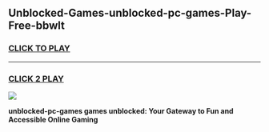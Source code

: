 
## Unblocked-Games-unblocked-pc-games-Play-Free-bbwlt
<h3>
<a href="https://premium76.site?title=unblocked-pc-games&ref=18A1">CLICK TO PLAY</a></h3>
<hr>

<h3>
<a href="https://premium76.site?title=unblocked-pc-games&ref=18A1">CLICK 2 PLAY</a>
  
</h3>

<a href="https://premium76.site?title=unblocked-pc-games&ref=18A1"><img src="https://clearcache.store/games.png"></a>


**unblocked-pc-games games unblocked: Your Gateway to Fun and Accessible Online Gaming**
